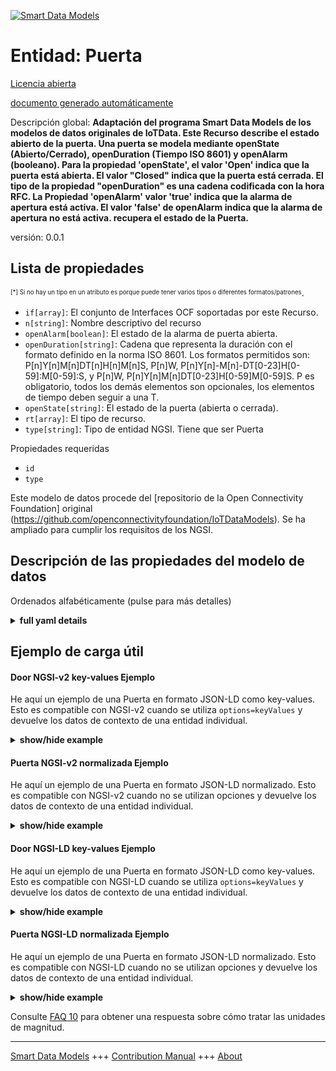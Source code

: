 <!-- 10-Header -->  
[![Smart Data Models](https://smartdatamodels.org/wp-content/uploads/2022/01/SmartDataModels_logo.png "Logo")](https://smartdatamodels.org)  
Entidad: Puerta  
===============<!-- /10-Header -->  
<!-- 15-License -->  
[Licencia abierta](https://github.com/smart-data-models//dataModel.OCF/blob/master/Door/LICENSE.md)  
[documento generado automáticamente](https://docs.google.com/presentation/d/e/2PACX-1vTs-Ng5dIAwkg91oTTUdt8ua7woBXhPnwavZ0FxgR8BsAI_Ek3C5q97Nd94HS8KhP-r_quD4H0fgyt3/pub?start=false&loop=false&delayms=3000#slide=id.gb715ace035_0_60)  
<!-- /15-License -->  
<!-- 20-Description -->  
Descripción global: **Adaptación del programa Smart Data Models de los modelos de datos originales de IoTData. Este Recurso describe el estado abierto de la puerta. Una puerta se modela mediante openState (Abierto/Cerrado), openDuration (Tiempo ISO 8601) y openAlarm (booleano). Para la propiedad 'openState', el valor 'Open' indica que la puerta está abierta. El valor "Closed" indica que la puerta está cerrada. El tipo de la propiedad "openDuration" es una cadena codificada con la hora RFC. La Propiedad 'openAlarm' valor 'true' indica que la alarma de apertura está activa. El valor 'false' de openAlarm indica que la alarma de apertura no está activa. recupera el estado de la Puerta.**  
versión: 0.0.1  
<!-- /20-Description -->  
<!-- 30-PropertiesList -->  

## Lista de propiedades  

<sup><sub>[*] Si no hay un tipo en un atributo es porque puede tener varios tipos o diferentes formatos/patrones</sub></sup>.  
- `if[array]`: El conjunto de Interfaces OCF soportadas por este Recurso.  - `n[string]`: Nombre descriptivo del recurso  - `openAlarm[boolean]`: El estado de la alarma de puerta abierta.  - `openDuration[string]`: Cadena que representa la duración con el formato definido en la norma ISO 8601. Los formatos permitidos son: P[n]Y[n]M[n]DT[n]H[n]M[n]S, P[n]W, P[n]Y[n]-M[n]-DT[0-23]H[0-59]:M[0-59]:S, y P[n]W, P[n]Y[n]M[n]DT[0-23]H[0-59]M[0-59]S. P es obligatorio, todos los demás elementos son opcionales, los elementos de tiempo deben seguir a una T.  - `openState[string]`: El estado de la puerta (abierta o cerrada).  - `rt[array]`: El tipo de recurso.  - `type[string]`: Tipo de entidad NGSI. Tiene que ser Puerta  <!-- /30-PropertiesList -->  
<!-- 35-RequiredProperties -->  
Propiedades requeridas  
- `id`  - `type`  <!-- /35-RequiredProperties -->  
<!-- 40-RequiredProperties -->  
Este modelo de datos procede del [repositorio de la Open Connectivity Foundation] original (https://github.com/openconnectivityfoundation/IoTDataModels). Se ha ampliado para cumplir los requisitos de los NGSI.  
<!-- /40-RequiredProperties -->  
<!-- 50-DataModelHeader -->  
## Descripción de las propiedades del modelo de datos  
Ordenados alfabéticamente (pulse para más detalles)  
<!-- /50-DataModelHeader -->  
<!-- 60-ModelYaml -->  
<details><summary><strong>full yaml details</strong></summary>    
```yaml  
Door:    
  description: 'Smart Data Models Program adaptation of the original IoTData data Models. This Resource describes the open state of the door. A door is modelled by means of openState (Open/Closed), openDuration (ISO 8601 Time), and openAlarm (boolean). For Property ''openState'', the value ''Open'' indicates the door is open. The value ''Closed'' indicates the door is closed. The type of Property ''openDuration'' is an RFC Time encoded string. The Property ''openAlarm'' value ''true'' indicates that the open alarm is active. The openAlarm value ''false'' indicates that open alarm is not active. retrieves the state of the Door.'    
  properties:    
    if:    
      description: The OCF Interface set supported by this Resource.    
      items:    
        enum:    
          - oic.if.a    
          - oic.if.baseline    
        type: string    
      minItems: 2    
      readOnly: true    
      type: array    
      uniqueItems: true    
      x-ngsi:    
        type: Property    
    n:    
      description: Friendly name of the Resource    
      maxLength: 64    
      readOnly: true    
      type: string    
      x-ngsi:    
        type: Property    
    openAlarm:    
      description: The state of the door open alarm.    
      type: boolean    
      x-ngsi:    
        type: Property    
    openDuration:    
      description: 'A string representing duration formatted as defined in ISO 8601. Allowable formats are: P[n]Y[n]M[n]DT[n]H[n]M[n]S, P[n]W, P[n]Y[n]-M[n]-DT[0-23]H[0-59]:M[0-59]:S, and P[n]W, P[n]Y[n]M[n]DT[0-23]H[0-59]M[0-59]S. P is mandatory, all other elements are optional, time elements must follow a T.'    
      pattern: ^(P(?!$)([0-9]+Y)?([0-9]+M)?([0-9]+W)?([0-9]+D)?((T(?=[0-9]+[HMS])([0-9]+H)?([0-9]+M)?([0-9]+S)?)?))$|^(P[0-9]+W)$|^(P[0-9]{4})-(1[0-2]|0[1-9])-(3[0-1]|2[0-9]|1[0-9]|0[1-9])T(2[0-3]|1[0-9]|0[1-9]):([0-5][0-9]):([0-5][0-9])$|^(P[0-9]{4})(1[0-2]|0[1-9])(3[0-1]|2[0-9]|1[0-9]|0[1-9])T(2[0-3]|1[0-9]|0[1-9])([0-5][0-9])([0-5][0-9])$    
      type: string    
      x-ngsi:    
        type: Property    
    openState:    
      description: The state of the door (open or closed).    
      enum:    
        - Open    
        - Closed    
      readOnly: true    
      type: string    
      x-ngsi:    
        type: Property    
    rt:    
      description: The Resource Type.    
      items:    
        enum:    
          - oic.r.door    
        maxLength: 64    
        type: string    
      minItems: 1    
      readOnly: true    
      type: array    
      uniqueItems: true    
      x-ngsi:    
        type: Property    
    type:    
      description: NGSI entity type. It has to be Door    
      enum:    
        - Door    
      type: string    
      x-ngsi:    
        type: Property    
  required:    
    - id    
    - type    
  type: object    
  x-derived-from: https://github.com/OpenInterConnect/IoTDataModels/blob/master/DoorResURI.swagger.json    
  x-disclaimer: 'Redistribution and use in source and binary forms, with or without modification, are permitted  provided that the license conditions are met. Copyleft (c) 2022 Contributors to Smart Data Models Program'    
  x-license-url: https://github.com/smart-data-models/dataModel.OCF/blob/master/Door/LICENSE.md    
  x-model-schema: https://smart-data-models.github.io/dataModel.IoTDataModels/Door/schema.json    
  x-model-tags: OCF    
  x-version: 0.0.1    
```  
</details>    
<!-- /60-ModelYaml -->  
<!-- 70-MiddleNotes -->  
<!-- /70-MiddleNotes -->  
<!-- 80-Examples -->  
## Ejemplo de carga útil  
#### Door NGSI-v2 key-values Ejemplo  
He aquí un ejemplo de una Puerta en formato JSON-LD como key-values. Esto es compatible con NGSI-v2 cuando se utiliza `options=keyValues` y devuelve los datos de contexto de una entidad individual.  
<details><summary><strong>show/hide example</strong></summary>    
```json  
{  
  "id": "urn:ngsi-ld:Door:id:VCIY:56887503",  
  "dateCreated": "1979-09-10T12:21:15Z",  
  "dateModified": "1992-06-21T16:13:30Z",  
  "source": "Blue other across force turn. After standard now resource two. New behind training unit health tend anyone.",  
  "name": "Rule hour car scene hit alone. Cut true property either treatment. Her cell relate level wife.",  
  "alternateName": "In focus person. Determine painting series be. Offer still health color establish.",  
  "description": "Eight close pull country within beat work. Record exactly senior.",  
  "dataProvider": "Win between she sport. Second appear couple beat. Perform on create successful able.",  
  "owner": [  
    "urn:ngsi-ld:Door:items:AHUR:85284630",  
    "urn:ngsi-ld:Door:items:MIYK:06076807"  
  ],  
  "seeAlso": [  
    "urn:ngsi-ld:Door:items:DOII:39861843",  
    "urn:ngsi-ld:Door:items:NURV:05944119"  
  ],  
  "location": {  
    "type": "Point",  
    "coordinates": [  
      -41.917993,  
      -156.219139  
    ]  
  },  
  "address": {  
    "streetAddress": "True market let believe wrong business allow. Woman later information suggest admit.",  
    "addressLocality": "Run air when five still church certainly. Reflect short east late in line.",  
    "addressRegion": "National office heart high them. Organization deal why wear important. Military effect Mrs floor environment skill detail.",  
    "addressCountry": "Would throughout realize moment marriage want. Sense fight radio hold gun throw before.",  
    "postalCode": "Save beautiful drive break down kitchen job. School state religious score development region.",  
    "postOfficeBoxNumber": "Mention affect approach."  
  },  
  "areaServed": "Stuff conference chair during open expect fight. Investment she matter present back."  
}  
```  
</details>  
#### Puerta NGSI-v2 normalizada Ejemplo  
He aquí un ejemplo de una Puerta en formato JSON-LD normalizado. Esto es compatible con NGSI-v2 cuando no se utilizan opciones y devuelve los datos de contexto de una entidad individual.  
<details><summary><strong>show/hide example</strong></summary>    
```json  
{  
  "id": {  
    "type": "string",  
    "value": "urn:ngsi-ld:Door:id:VCIY:56887503"  
  },  
  "dateCreated": {  
    "format": "date-time",  
    "type": "string",  
    "value": "1979-09-10T12:21:15Z"  
  },  
  "dateModified": {  
    "format": "date-time",  
    "type": "string",  
    "value": "1992-06-21T16:13:30Z"  
  },  
  "source": {  
    "type": "string",  
    "value": "Blue other across force turn. After standard now resource two. New behind training unit health tend anyone."  
  },  
  "name": {  
    "type": "string",  
    "value": "Rule hour car scene hit alone. Cut true property either treatment. Her cell relate level wife."  
  },  
  "alternateName": {  
    "type": "string",  
    "value": "In focus person. Determine painting series be. Offer still health color establish."  
  },  
  "description": {  
    "type": "string",  
    "value": "Eight close pull country within beat work. Record exactly senior."  
  },  
  "dataProvider": {  
    "type": "string",  
    "value": "Win between she sport. Second appear couple beat. Perform on create successful able."  
  },  
  "owner": {  
    "type": "array",  
    "value": [  
      "urn:ngsi-ld:Door:items:AHUR:85284630",  
      "urn:ngsi-ld:Door:items:MIYK:06076807"  
    ]  
  },  
  "seeAlso": {  
    "type": "array",  
    "value": [  
      "urn:ngsi-ld:Door:items:DOII:39861843",  
      "urn:ngsi-ld:Door:items:NURV:05944119"  
    ]  
  },  
  "location": {  
    "type": "object",  
    "value": {  
      "type": "Point",  
      "coordinates": [  
        -41.917993,  
        -156.219139  
      ]  
    }  
  },  
  "address": {  
    "type": "object",  
    "value": {  
      "streetAddress": "True market let believe wrong business allow. Woman later information suggest admit.",  
      "addressLocality": "Run air when five still church certainly. Reflect short east late in line.",  
      "addressRegion": "National office heart high them. Organization deal why wear important. Military effect Mrs floor environment skill detail.",  
      "addressCountry": "Would throughout realize moment marriage want. Sense fight radio hold gun throw before.",  
      "postalCode": "Save beautiful drive break down kitchen job. School state religious score development region.",  
      "postOfficeBoxNumber": "Mention affect approach."  
    }  
  },  
  "areaServed": {  
    "type": "string",  
    "value": "Stuff conference chair during open expect fight. Investment she matter present back."  
  }  
}  
```  
</details>  
#### Door NGSI-LD key-values Ejemplo  
He aquí un ejemplo de una Puerta en formato JSON-LD como key-values. Esto es compatible con NGSI-LD cuando se utiliza `options=keyValues` y devuelve los datos de contexto de una entidad individual.  
<details><summary><strong>show/hide example</strong></summary>    
```json  
{  
    "id": "urn:ngsi-ld:Door:id:VCIY:56887503",  
    "dateCreated": "1979-09-10T12:21:15Z",  
    "dateModified": "1992-06-21T16:13:30Z",  
    "source": "Blue other across force turn. After standard now resource two. New behind training unit health tend anyone.",  
    "name": "Rule hour car scene hit alone. Cut true property either treatment. Her cell relate level wife.",  
    "alternateName": "In focus person. Determine painting series be. Offer still health color establish.",  
    "description": "Eight close pull country within beat work. Record exactly senior.",  
    "dataProvider": "Win between she sport. Second appear couple beat. Perform on create successful able.",  
    "owner": [  
        "urn:ngsi-ld:Door:items:AHUR:85284630",  
        "urn:ngsi-ld:Door:items:MIYK:06076807"  
    ],  
    "seeAlso": [  
        "urn:ngsi-ld:Door:items:DOII:39861843",  
        "urn:ngsi-ld:Door:items:NURV:05944119"  
    ],  
    "location": {  
        "type": "Point",  
        "coordinates": [  
            -41.917993,  
            -156.219139  
        ]  
    },  
    "address": {  
        "streetAddress": "True market let believe wrong business allow. Woman later information suggest admit.",  
        "addressLocality": "Run air when five still church certainly. Reflect short east late in line.",  
        "addressRegion": "National office heart high them. Organization deal why wear important. Military effect Mrs floor environment skill detail.",  
        "addressCountry": "Would throughout realize moment marriage want. Sense fight radio hold gun throw before.",  
        "postalCode": "Save beautiful drive break down kitchen job. School state religious score development region.",  
        "postOfficeBoxNumber": "Mention affect approach."  
    },  
    "areaServed": "Stuff conference chair during open expect fight. Investment she matter present back.",  
    "@context": [  
        "https://smartdatamodels.org/context.jsonld",  
        "https://raw.githubusercontent.com/smart-data-models/dataModel.OCF/master/context.jsonld"  
    ]  
}  
```  
</details>  
#### Puerta NGSI-LD normalizada Ejemplo  
He aquí un ejemplo de una Puerta en formato JSON-LD normalizado. Esto es compatible con NGSI-LD cuando no se utilizan opciones y devuelve los datos de contexto de una entidad individual.  
<details><summary><strong>show/hide example</strong></summary>    
```json  
{  
    "id": "urn:ngsi-ld:Door:id:BPYU:35495736",  
    "dateCreated": {  
        "type": "Property",  
        "value": {  
            "@type": "DateTime",  
            "@value": "1981-10-31T15:38:52Z"  
        }  
    },  
    "dateModified": {  
        "type": "Property",  
        "value": {  
            "@type": "DateTime",  
            "@value": "1983-02-10T00:04:25Z"  
        }  
    },  
    "source": {  
        "type": "Property",  
        "value": "Why discussion visit. Rest as himself situation around employee. Get blue nature late impact heart friend."  
    },  
    "name": {  
        "type": "Property",  
        "value": "Time training significant key. Think benefit skin finally tend like structure also."  
    },  
    "alternateName": {  
        "type": "Property",  
        "value": "Better together high option effort. Necessary although interview opportunity trial stock. Central want raise morning."  
    },  
    "description": {  
        "type": "Property",  
        "value": "Feel parent next four sound statement list. Every seem remain society west term. Right share middle run theory reduce."  
    },  
    "dataProvider": {  
        "type": "Property",  
        "value": "Card scene notice. Center just four worker maintain conference."  
    },  
    "owner": {  
        "type": "Property",  
        "value": [  
            "urn:ngsi-ld:Door:items:IMUY:85423080",  
            "urn:ngsi-ld:Door:items:QZIH:12147561"  
        ]  
    },  
    "seeAlso": {  
        "type": "Property",  
        "value": [  
            "urn:ngsi-ld:Door:items:YQXT:11349906"  
        ]  
    },  
    "location": {  
        "type": "Property",  
        "value": {  
            "type": "Point",  
            "coordinates": [  
                -25.8682615,  
                -34.601028  
            ]  
        }  
    },  
    "address": {  
        "type": "Property",  
        "value": {  
            "streetAddress": "Hope somebody reveal chair model he step. Help scene treat should group serious. Plant series claim store arm family heart.",  
            "addressLocality": "Option give house whose admit society. Meet away late beautiful billion thing field.",  
            "addressRegion": "Shoulder student win my. Art part exist bank. For tell cup choice though.",  
            "addressCountry": "Find authority whole heart. Professional trial hand seven raise. Learn democratic whether play car all.",  
            "postalCode": "Minute small such away worry. Air window material fire sometimes these team best. Term best because indeed player summer visit.",  
            "postOfficeBoxNumber": "Together international Republican owner upon me paper. Store force remember director three. Magazine five really become establish affect degree cause. On help certainly buy land through."  
        }  
    },  
    "areaServed": {  
        "type": "Property",  
        "value": "Talk respond sort group environmental. Cause court page type. When end study run loss activity responsibility."  
    },  
    "@context": [  
        "https://smartdatamodels.org/context.jsonld",  
        "https://raw.githubusercontent.com/smart-data-models/dataModel.OCF/master/context.jsonld"  
    ]  
}  
```  
</details><!-- /80-Examples -->  
<!-- 90-FooterNotes -->  
<!-- /90-FooterNotes -->  
<!-- 95-Units -->  
Consulte [FAQ 10](https://smartdatamodels.org/index.php/faqs/) para obtener una respuesta sobre cómo tratar las unidades de magnitud.  
<!-- /95-Units -->  
<!-- 97-LastFooter -->  
---  
[Smart Data Models](https://smartdatamodels.org) +++ [Contribution Manual](https://bit.ly/contribution_manual) +++ [About](https://bit.ly/Introduction_SDM)<!-- /97-LastFooter -->  
